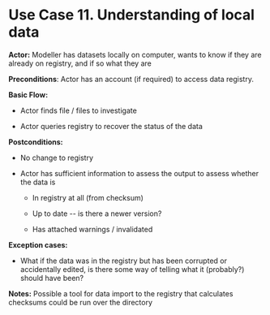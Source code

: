 Use Case 11. Understanding of local data
========================================

**Actor:** Modeller has datasets locally on computer, wants to know if
they are already on registry, and if so what they are

**Preconditions**: Actor has an account (if required) to access data
registry.

**Basic Flow:**

-   Actor finds file / files to investigate

-   Actor queries registry to recover the status of the data

**Postconditions:**

-   No change to registry

-   Actor has sufficient information to assess the output to assess
    whether the data is

    -   In registry at all (from checksum)

    -   Up to date -- is there a newer version?

    -   Has attached warnings / invalidated

**Exception cases:**

-   What if the data was in the registry but has been corrupted or
    accidentally edited, is there some way of telling what it
    (probably?) should have been?

**Notes:** Possible a tool for data import to the registry that
calculates checksums could be run over the directory